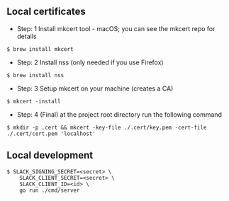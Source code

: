 ## Local certificates

* Step: 1
  Install mkcert tool - macOS; you can see the mkcert repo for details
```
$ brew install mkcert
```

* Step: 2
  Install nss (only needed if you use Firefox)
```
$ brew install nss
```

* Step: 3
  Setup mkcert on your machine (creates a CA)
```
$ mkcert -install
```

* Step: 4 (Final)
  at the project root directory run the following command
```
$ mkdir -p .cert && mkcert -key-file ./.cert/key.pem -cert-file ./.cert/cert.pem 'localhost'
```

## Local development

```
$ SLACK_SIGNING_SECRET=<secret> \
    SLACK_CLIENT_SECRET=<secret> \
    SLACK_CLIENT_ID=<id> \
    go run ./cmd/server
```
